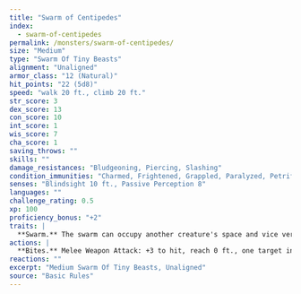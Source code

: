 ```yaml
---
title: "Swarm of Centipedes"
index:
  - swarm-of-centipedes
permalink: /monsters/swarm-of-centipedes/
size: "Medium"
type: "Swarm Of Tiny Beasts"
alignment: "Unaligned"
armor_class: "12 (Natural)"
hit_points: "22 (5d8)"
speed: "walk 20 ft., climb 20 ft."
str_score: 3
dex_score: 13
con_score: 10
int_score: 1
wis_score: 7
cha_score: 1
saving_throws: ""
skills: ""
damage_resistances: "Bludgeoning, Piercing, Slashing"
condition_immunities: "Charmed, Frightened, Grappled, Paralyzed, Petrified, Prone, Restrained, Stunned"
senses: "Blindsight 10 ft., Passive Perception 8"
languages: ""
challenge_rating: 0.5
xp: 100
proficiency_bonus: "+2"
traits: |
  **Swarm.** The swarm can occupy another creature's space and vice versa, and the swarm can move through any opening large enough for a Tiny insect. The swarm can't regain hit points or gain temporary hit points.
actions: |
  **Bites.** Melee Weapon Attack: +3 to hit, reach 0 ft., one target in the swarm's space. Hit: 10 (4d4) piercing damage, or 5 (2d4) piercing damage if the swarm has half of its hit points or fewer. A creature reduced to 0 hit points by a swarm of centipedes is stable but poisoned for 1 hour, even after regaining hit points, and paralyzed while poisoned in this way.
reactions: ""
excerpt: "Medium Swarm Of Tiny Beasts, Unaligned"
source: "Basic Rules"
---
```

